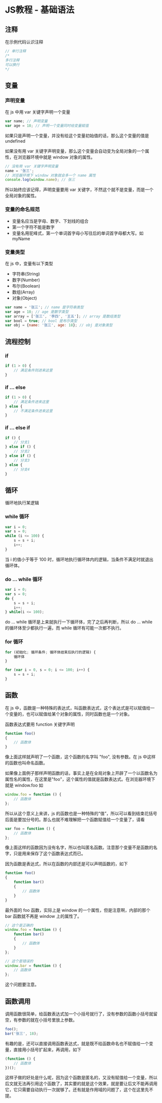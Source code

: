 # JS教程 - 基础语法

## 注释

在示例代码认识注释

```js
// 单行注释
/*
多行注释
可以换行
*/
```

## 变量

### 声明变量

在 js 中用 var 关键字声明一个变量

```js
var name; // 声明变量
var age = 18; // 声明一个变量同时给变量赋值
```

如果只是声明一个变量，并没有给这个变量初始值的话，那么这个变量的值是 undefined

如果没有用 var 关键字声明变量，那么这个变量会自动变为全局对象的一个属性，在浏览器环境中就是 window 对象的属性。

```js
// 没有用 var 关键字声明变量
name = '张三';
// 浏览器环境下 window 对象就会多一个 name 属性
console.log(window.name); // 张三
```

所以始终应该记得，声明变量要用 var 关键字，不然这个就不是变量，而是一个全局对象的属性。

### 变量的命名规范

* 变量名应当是字母、数字、下划线的组合
* 第一个字符不能是数字
* 变量名用驼峰式，第一个单词首字母小写往后的单词首字母都大写。如 myName

### 变量类型

在 js 中，变量有以下类型

* 字符串(String)
* 数字(Number)
* 布尔(Boolean)
* 数组(Array)
* 对象(Object)

```js
var name = '张三'; // name 是字符串类型
var age = 18; // age 是数字类型
var array = ['张三', '李四', '王五']; // array 是数组类型
var bool = true; // bool 是布尔类型
var obj = {name: '张三', age: 18}; // obj 是对象类型
```

## 流程控制

### if

```js
if (1 > 0) {
    // 满足条件则进来这里
}
```

### if ... else

```js
if (1 > 0) {
    // 满足条件进来这里
} else {
    // 不满足条件进来这里
}
```

### if ... else if

```js
if () {
    // 分支1
} else if () {
    // 分支2
} else if () {
    // 分支3
} else {
    // 分支4
}
```

## 循环

循环地执行某逻辑

### while 循环

```js
var i = 0;
var s = 0;
while (i <= 100) {
    s = s + i;
    i++;
}
```

当 i 的值小于等于 100 时，循环地执行循环体内的逻辑，当条件不满足时就退出循环体。

### do ... while 循环

```js
var i = 0;
var s = 0;
do {
    s = s + i;
    i++;
} while(i <= 100);
```

do ... while 循环是上来就执行一下循环体，完了之后再判断，所以 do ... while 的循环体至少都执行一遍，而 while 循环有可能一次都不执行。

### for 循环

```js
for (初始化; 循环条件; 循环体结束后执行的逻辑) {
    循环体
}
```
```js
for (var i = 0, s = 0; i <= 100; i++) {
    s = s + i;
}
```

## 函数

在 js 中，函数是一种特殊的表达式，叫函数表达式，这个表达式是可以赋值给一个变量的，也可以赋值给某个对象的属性，同时函数也是一个对象。

函数表达式要用 function 关键字声明

```js
function foo()
{
    // 函数体
}
```

像上面这样就声明了一个函数，这个函数的名字叫 "foo", 没有参数。在 js 中这样的函数也叫命名函数。

如果像上面例子那样声明函数的话，事实上是在全局对象上开辟了一个以函数名为属性名的属性，在这里是"foo"，这个属性的值就是函数表达式。在浏览器环境下就是 window.foo 如

```js
window.foo = function () {
    // 函数体
};
```

所以从这个意义上来讲，js 的函数也是一种特殊的“值”，所以可以看到结束花括号后面是要加分号的。那么也就不难理解把一个函数赋值给一个变量了，请看

```js
var foo = function () {
    // 函数体
};
```

像上面这样的函数因为没有名字，所以也叫匿名函数。注意那个变量不是函数的名字，只是用来保存了这个函数表达式而已。

因为函数是表达式，所以在函数的内部还是可以声明函数的，如下

```js
function foo()
{
    function bar()
    {
        // 函数体
    }
}
```

最外面的 foo 函数，实际上是 window 的一个属性，但是注意啊，内部的那个 bar 函数就不再是 window 上的属性了。

```js
// 这个是正确的
window.foo = function () {
    function bar()
    {
        // 函数体
    }
};
```

```js
// 这个是错误的
window.bar = function () {
    // 函数体
};
```

这个问题要注意。

## 函数调用

调用函数很简单，给函数表达式加一个小括号就行了，没有参数的函数小括号就留空，有参数的就在小括号里放上参数。

```js
foo();
bar('张三', 18);
```

有趣的是，还可以直接调用函数表达式，就是既不给函数命名也不赋值给一个变量，直接用小括号扩起来，再调用，如下

```js
(function () {
    // 函数体
})();
```

这样子做的好处是什么呢，因为这个函数是匿名的，又没有赋值给一个变量，所以后文就无法再引用这个函数了，其实要的就是这个效果，就是要让后文不能再调用它，它只需要自动执行一次就够了。还有就是作用域的问题了，这个在这里先不提。

